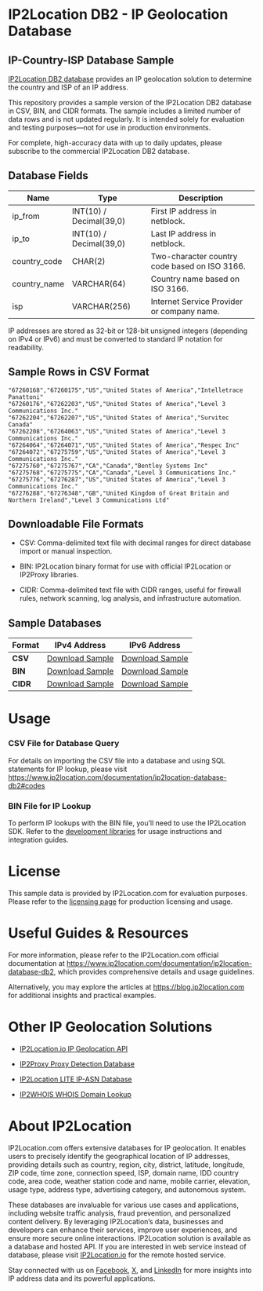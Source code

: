 
# IP2Location DB2 - IP Geolocation Database

## IP-Country-ISP Database Sample

[IP2Location DB2 database](https://www.ip2location.com/database/db2-ip-country-isp) provides an IP geolocation solution to determine the country and ISP of an IP address.

This repository provides a sample version of the IP2Location DB2 database in CSV, BIN, and CIDR formats. The sample includes a limited number of data rows and is not updated regularly. It is intended solely for evaluation and testing purposes—not for use in production environments.

For complete, high-accuracy data with up to daily updates, please subscribe to the commercial IP2Location DB2 database.

## Database Fields

| **Name**      | **Type**                    | **Description**                           |
|---------------|-----------------------------|-------------------------------------------|
| ip_from       | INT(10) / Decimal(39,0)     | First IP address in netblock.             |
| ip_to         | INT(10) / Decimal(39,0)     | Last IP address in netblock.              |
| country_code  | CHAR(2)                     | Two-character country code based on ISO 3166. |
| country_name  | VARCHAR(64)                 | Country name based on ISO 3166.           |
| isp           | VARCHAR(256)                | Internet Service Provider or company name.|

IP addresses are stored as 32-bit or 128-bit unsigned integers (depending on IPv4 or IPv6) and must be converted to standard IP notation for readability.

## Sample Rows in CSV Format
```csv
"67260168","67260175","US","United States of America","Intelletrace Panattoni"
"67260176","67262203","US","United States of America","Level 3 Communications Inc."
"67262204","67262207","US","United States of America","Survitec Canada"
"67262208","67264063","US","United States of America","Level 3 Communications Inc."
"67264064","67264071","US","United States of America","Respec Inc"
"67264072","67275759","US","United States of America","Level 3 Communications Inc."
"67275760","67275767","CA","Canada","Bentley Systems Inc"
"67275768","67275775","CA","Canada","Level 3 Communications Inc."
"67275776","67276287","US","United States of America","Level 3 Communications Inc."
"67276288","67276348","GB","United Kingdom of Great Britain and Northern Ireland","Level 3 Communications Ltd"
```

## Downloadable File Formats

- CSV: Comma-delimited text file with decimal ranges for direct database import or manual inspection.

- BIN: IP2Location binary format for use with official IP2Location or IP2Proxy libraries.

- CIDR: Comma-delimited text file with CIDR ranges, useful for firewall rules, network scanning, log analysis, and infrastructure automation.

## Sample Databases

| Format       | IPv4 Address                                                                                                         | IPv6 Address                                                                                                         |
|--------------|---------------------------------------------------------------------------------------------------------------------|---------------------------------------------------------------------------------------------------------------------|
| **CSV**      | [Download Sample](https://github.com/ip2location/sample-databases/tree/main/IP2Location/DB2/ip2location-db2-sample.ipv4.csv) | [Download Sample](https://github.com/ip2location/sample-databases/tree/main/IP2Location/DB2/ip2location-db2-sample.ipv6.csv) |
| **BIN**      | [Download Sample](https://github.com/ip2location/sample-databases/tree/main/IP2Location/DB2/ip2location-db2-sample.ipv4.bin) | [Download Sample](https://github.com/ip2location/sample-databases/tree/main/IP2Location/DB2/ip2location-db2-sample.ipv6.bin) |
| **CIDR**     | [Download Sample](https://github.com/ip2location/sample-databases/tree/main/IP2Location/DB2/ip2location-db2-sample.ipv4.cidr.csv) | [Download Sample](https://github.com/ip2location/sample-databases/tree/main/IP2Location/DB2/ip2location-db2-sample.ipv6.cidr.csv) |


# Usage

### CSV File for Database Query

For details on importing the CSV file into a database and using SQL statements for IP lookup, please visit <https://www.ip2location.com/documentation/ip2location-database-db2#codes>

### BIN File for IP Lookup

To perform IP lookups with the BIN file, you’ll need to use the IP2Location SDK. Refer to the [development libraries](https://www.ip2location.com/development-libraries/) for usage instructions and integration guides.

# License

This sample data is provided by IP2Location.com for evaluation purposes. Please refer to the [licensing page](https://www.ip2location.com/licensing) for production licensing and usage.

# Useful Guides & Resources

For more information, please refer to the IP2Location.com official documentation at <https://www.ip2location.com/documentation/ip2location-database-db2>, which provides comprehensive details and usage guidelines.

Alternatively, you may explore the articles at <https://blog.ip2location.com> for additional insights and practical examples.

# Other IP Geolocation Solutions

- [IP2Location.io IP Geolocation API](https://www.ip2location.io)

- [IP2Proxy Proxy Detection Database](https://www.ip2location.com/database/ip2proxy)

- [IP2Location LITE IP-ASN Database](https://lite.ip2location.com/database-asn)

- [IP2WHOIS WHOIS Domain Lookup](https://www.ip2whois.com/)

# About IP2Location

IP2Location.com offers extensive databases for IP geolocation. It enables users to precisely identify the geographical location of IP addresses, providing details such as country, region, city, district, latitude, longitude, ZIP code, time zone, connection speed, ISP, domain name, IDD country code, area code, weather station code and name, mobile carrier, elevation, usage type, address type, advertising category, and autonomous system.

These databases are invaluable for various use cases and applications, including website traffic analysis, fraud prevention, and personalized content delivery. By leveraging IP2Location’s data, businesses and developers can enhance their services, improve user experiences, and ensure more secure online interactions. IP2Location solution is available as a database and hosted API. If you are interested in web service instead of database, please visit [IP2Location.io](https://www.ip2location.io) for the remote hosted service.

Stay connected with us on [Facebook](https://www.facebook.com/ip2location), [X](https://x.com/ip2location), and [LinkedIn](https://www.linkedin.com/company/ip2location) for more insights into IP address data and its powerful applications.
